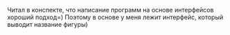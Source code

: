 Читал в конспекте, что написание программ на основе интерфейсов хороший подход=) Поэтому в основе у меня лежит интерфейс, который выводит название фигуры)
